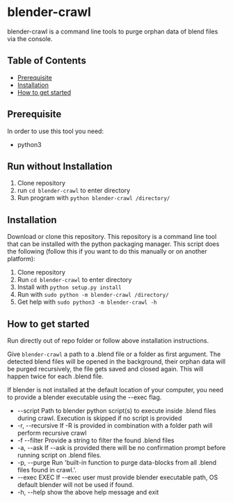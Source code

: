 # blender-crawl
blender-crawl is a command line tools to purge orphan data of blend files via the console.

## Table of Contents
- [Prerequisite](#prerequisite)
- [Installation](#installation)
- [How to get started](#how-to-get-started)

## Prerequisite
In order to use this tool you need:
- python3

## Run without Installation
1. Clone repository
2. run `cd blender-crawl` to enter directory
3. Run program with `python blender-crawl /directory/`

## Installation
Download or clone this repository.
This repository is a command line tool that can be installed with the python packaging manager. 
This script does the following (follow this if you want to do this manually or on another platform):

1. Clone repository
2. Run `cd blender-crawl` to enter directory
3. Install with `python setup.py install`
4. Run with `sudo python -m blender-crawl /directory/`
5. Get help with `sudo python3 -m blender-crawl -h`


## How to get started
Run directly out of repo folder or follow above installation instructions.

Give `blender-crawl` a path to a .blend file or a folder as first argument. 
The detected blend files will be opened in the background, their orphan data will be
purged recursively, the file gets saved and closed again. This will happen twice for each .blend file.

If blender is not installed at the default location of your computer, you need to provide a blender executable
using the --exec flag.

 -  --script        Path to blender python script(s) to execute inside .blend files during crawl. Execution is skipped if no script is provided
 -  -r, --recursive       If -R is provided in combination with a folder path will perform recursive crawl
 -  -f  --filter          Provide a string to filter the found .blend files
 -  -a, --ask             If --ask is provided there will be no confirmation prompt before running script on .blend files.
 -  -p, --purge           Run 'built-in function to purge data-blocks from all .blend files found in crawl.'.
 -  --exec EXEC           If --exec user must provide blender executable path, OS default blender will not be used if found.
  -  -h, --help           show the above help message and exit


